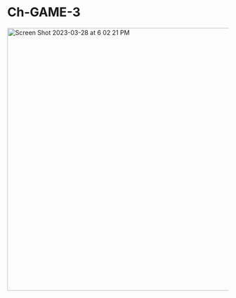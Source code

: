 # Ch-GAME-3

<img width="598" alt="Screen Shot 2023-03-28 at 6 02 21 PM" src="https://user-images.githubusercontent.com/48644066/228299915-e558db8f-8373-4f7b-8b37-2cf942d0b671.png">
